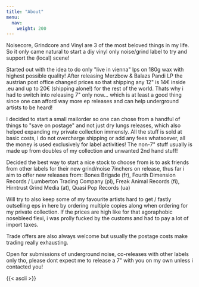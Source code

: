 ```yaml
---
title: "About"
menu:
  nav:
    weight: 200
---
```

Noisecore, Grindcore and Vinyl are 3 of the most beloved things in my life. So it only came natural to start a diy vinyl only noise/grind label to try and support the (local) scene!

Started out with the idea to do only "live in vienna" lps on 180g wax with highest possible quality! After releasing Merzbow & Balazs Pandi LP the austrian post office changed prices so that shipping any 12" is 14€ inside .eu and up to 20€ (shipping alone!) for the rest of the world. Thats why i had to switch into releasing 7" only now... which is at least a good thing since one can afford way more ep releases and can help underground artists to be heard!

I decided to start a small mailorder so one can chose from a handful of things to "save on postage" and not just dry lungs releases, which also helped expanding my private collection immensly. All the stuff is sold at basic costs, i do not overcharge shipping or add any fees whatsoever, all the money is used exclusively for label activities! The non-7" stuff usually is made up from doubles of my collection and unwanted 2nd hand stuff!

Decided the best way to start a nice stock to choose from is to ask friends from other labels for their new grind/noise 7inchers on release, thus far i aim to offer new releases from: Bones Brigade (fr), Fourth Dimension Records / Lumberton Trading Company (pl), Freak Animal Records (fi), Hirntrust Grind Media (at), Quasi Pop Records (ua)

Will try to also keep some of my favourite artists hard to get / fastly outselling eps in here by ordering multiple copies along when ordering for my private collection. If the prices are high like for that agoraphobic nosebleed flexi, i was prolly fucked by the customs and had to pay a lot of import taxes.

Trade offers are also always welcome but usually the postage costs make trading really exhausting.

Open for submissions of underground noise, co-releases with other labels only tho, please dont expect me to release a 7" with you on my own unless i contacted you!

{{< ascii >}}
